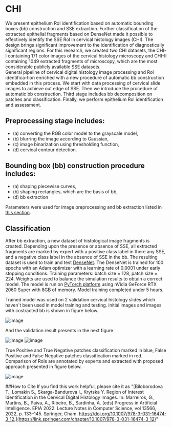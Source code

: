 # CHI
We present epithelium RoI identification based on automatic bounding boxes (bb) construction and SSE extraction. Further classification of the extracted epithelial fragments based on DenseNet made it possible to effectively identify the SSE RoI in cervical histology images (CHI). The design brings significant improvement to the identification of diagnostically significant regions. For this research, we created two CHI datasets, the CHI-I containing 171 color images of the cervical histology microscopy and CHI-II containing 1049 extracted fragments of microscopy, which are the most considerable publicly available SSE datasets.  
General pipeline of cervical digital histology image processing and RoI identifica-tion enriched with a new procedure of automatic bb construction embedded in this process. We start with data processing of cervical slide images to achieve out edge of SSE. Then we introduce the procedure of automatic bb construction. Third stage includes bb decomposition on patches and classification. Finally, we perform epithelium RoI identification and assessment. 
## Preprocessing stage includes: 
- (a) converting the RGB color model to the grayscale model, 
- (b) blurring the image according to Gaussian, 
- (c) image binarization using thresholding function, 
- (d) cervical contour detection. 
## Bounding box (bb) construction procedure includes:
- (a) shaping piecewise curves,
- (b) shaping rectangles, which are the basis of bb,
- (d) bb extraction

Parameters were used for image preprocessing and bb extraction listed in [this section](Data/CHI-I/README.md).

## Classification

After bb extraction, a new dataset of histological image fragments is created. Depending upon the presence or absence of SSE, all extracted fragments are marked by expert with a positive class label in there any SSE, and a negative class label in the absence of SSE in the bb. The resulting dataset is used to train and test [DenseNet](https://arxiv.org/abs/1608.06993). The DenseNet is trained for 100 epochs with an Adam optimizer with a learning rate of 0.0001 under early stopping conditions. Training parameters: batch size = 128, patch size = 224. Weights are used to balance the simulation results to obtain a correct model. The model is run on [PyTorch platform](https://pytorch.org/) using nVidia GeForce RTX 2060 Super with 8GB of memory. Model training completed under 5 hours.

Trained model was used on 2 validation cervical histology slides which haven`t been used in model training and testing. initial images and images with costracted bb is shown in figure below.

![image](https://user-images.githubusercontent.com/53811556/193571788-d3b62c0f-ef1a-45cf-a2e6-1071ea35f209.png)

And the validation result presents in the next figure.

![image](https://user-images.githubusercontent.com/53811556/193572217-0a0c849b-0fe4-4a66-a126-7036e21cbf0a.png)
![image](https://user-images.githubusercontent.com/53811556/193572243-0a3a0cd7-03c7-4101-a81d-1096a95ee07e.png)

True Positive and True Negative patches classification marked in blue, False Positive and False Negative patches classification marked in red.
Comparison of RoIs are annotated by experts and extracted with proposed approach presented in figure below.

![image](https://user-images.githubusercontent.com/53811556/193572724-2fe23715-0565-45fb-85e3-5a76772db2fa.png)

##How to Cite
If you find this work helpful, please cite it as "[Biloborodova T., Lomakin S., Skarga-Bandurova I., Krytska Y. Region of Interest Identification in the Cervical Digital Histology Images. In: Marreiros, G., Martins, B., Paiva, A., Ribeiro, B., Sardinha, A. (eds) Progress in Artificial Intelligence. EPIA 2022. Lecture Notes in Computer Science, vol 13566, 2022, p. 133–145. Springer, Cham. https://doi.org/10.1007/978-3-031-16474-3_12.](https://link.springer.com/chapter/10.1007/978-3-031-16474-3_12)"
